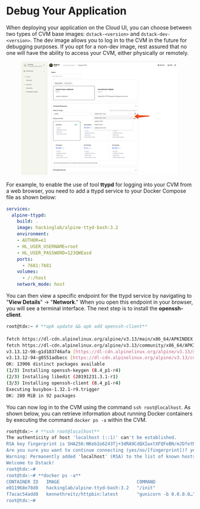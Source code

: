 
# Debug Your Application

When deploying your application on the Cloud UI, you can choose between two types of CVM base images: `dstack-<version>` and `dstack-dev-<version>`. The dev image allows you to log in to the CVM in the future for debugging purposes. If you opt for a non-dev image, rest assured that no one will have the ability to access your CVM, either physically or remotely.

<figure><img src="../../.gitbook/assets/cloud-config-compute-resource.png" alt="debug-cvm"><figcaption></figcaption></figure>

For example, to enable the use of tool **ttypd** for logging into your CVM from a web browser, you need to add a ttypd service to your Docker Compose file as shown below:

```yaml
services:
  alpine-ttypd:
    build: .
    image: hackinglab/alpine-ttyd-bash:3.2
    environment:
    - AUTHOR=e1
    - HL_USER_USERNAME=root
    - HL_USER_PASSWORD=123QWEasd
    ports:
      - 7681:7681
    volumes:
      - /:/host
    network_mode: host
```

You can then view a specific endpoint for the ttypd service by navigating to "**View Details**" → "**Network**." When you open this endpoint in your browser, you will see a terminal interface. The next step is to install the **openssh-client**.

```bash
root@tdx:~ # **apk update && apk add openssh-client**

fetch https://dl-cdn.alpinelinux.org/alpine/v3.13/main/x86_64/APKINDEX.tar.gz
fetch https://dl-cdn.alpinelinux.org/alpine/v3.13/community/x86_64/APKINDEX.tar.gz
v3.13.12-98-g1d183746afa [https://dl-cdn.alpinelinux.org/alpine/v3.13/main]
v3.13.12-94-g0551adbecc [https://dl-cdn.alpinelinux.org/alpine/v3.13/community]
OK: 13906 distinct packages available
(1/3) Installing openssh-keygen (8.4_p1-r4)
(2/3) Installing libedit (20191231.3.1-r1)
(3/3) Installing openssh-client (8.4_p1-r4)
Executing busybox-1.32.1-r9.trigger
OK: 280 MiB in 92 packages
```

You can now log in to the CVM using the command `ssh root@localhost`. As shown below, you can retrieve information about running Docker containers by executing the command `docker ps -a` within the CVM.

```bash
root@tdx:~ # **ssh root@localhost**
The authenticity of host 'localhost (::1)' can't be established.
RSA key fingerprint is SHA256:NKeb2o6243Tj+3dRA9CdQXIwxtXFQFeBN/mJDfetMZk.
Are you sure you want to continue connecting (yes/no/[fingerprint])? yes
Warning: Permanently added 'localhost' (RSA) to the list of known hosts.
Welcome to Dstack!
root@tdx:~# 
root@tdx:~# **docker ps -a**
CONTAINER ID   IMAGE                             COMMAND                  CREATED          STATUS          PORTS                               NAMES
e011968e78d8   hackinglab/alpine-ttyd-bash:3.2   "/init"                  10 minutes ago   Up 10 minutes                                       tapp-alpine-ttypd-1
f7acac54add8   kennethreitz/httpbin:latest       "gunicorn -b 0.0.0.0…"   2 weeks ago      Up 10 minutes   0.0.0.0:80->80/tcp, :::80->80/tcp   tapp-httpbin-1
root@tdx:~# 
```
